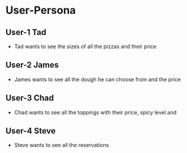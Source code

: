 # User-Persona

## User-1 Tad
- Tad wants to see the sizes of all the pizzas and their price
## User-2 James
- James wants to see all the dough he can choose from and the price
## User-3 Chad
- Chad wants to see all the toppings with their price, spicy level and 
## User-4 Steve
- Steve wants to see all the reservations